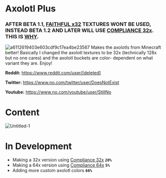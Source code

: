 # Axolotl Plus

### AFTER BETA 1.1, [FAITHFUL x32](https://www.curseforge.com/minecraft/texture-packs/faithful-team) TEXTURES WONT BE USED, INSTEAD BETA 1.2 AND LATER WILL USE [COMPLIANCE 32x](https://compliancepack.net/). THIS IS [WHY](https://github.com/ThatBaratieCook/ThatBaratieCook/blob/axolotlplus/COMPLIANCEUSE.md).
![a6112619403e603cdf9c17ea4be23567](https://user-images.githubusercontent.com/86271733/122843721-00d7fa80-d2b5-11eb-9044-8a1ca74e9c20.png)
Makes the axolotls from Minecraft better! Basically I changed the axolotl textures to be 32x (technically 128x but no one cares) and the axolotl buckets are color-
dependent on what variant they are. Enjoy!

**Reddit:** https://www.reddit.com/user/[deleted]
⠀⠀⠀⠀⠀⠀⠀⠀⠀⠀⠀⠀⠀⠀


**Twitter:** https://www.no.com/twitter/user/DoesNotExist



**Youtube:** https://www.no.com/youtube/user/StillNo



# Content
![Untitled-1](https://user-images.githubusercontent.com/86271733/122850887-dc831a80-d2c2-11eb-9be9-3efeb2d24685.png)

# In Development

- Making a 32x version using [Compliance 32x](https://www.curseforge.com/minecraft/texture-packs/compliance-32x) **`20%`**
- Making a 64x version using [Compliance 64x](https://www.curseforge.com/minecraft/texture-packs/compliance-64x) **`5%`**
- Adding more custom axolotl colors **`60%`**
